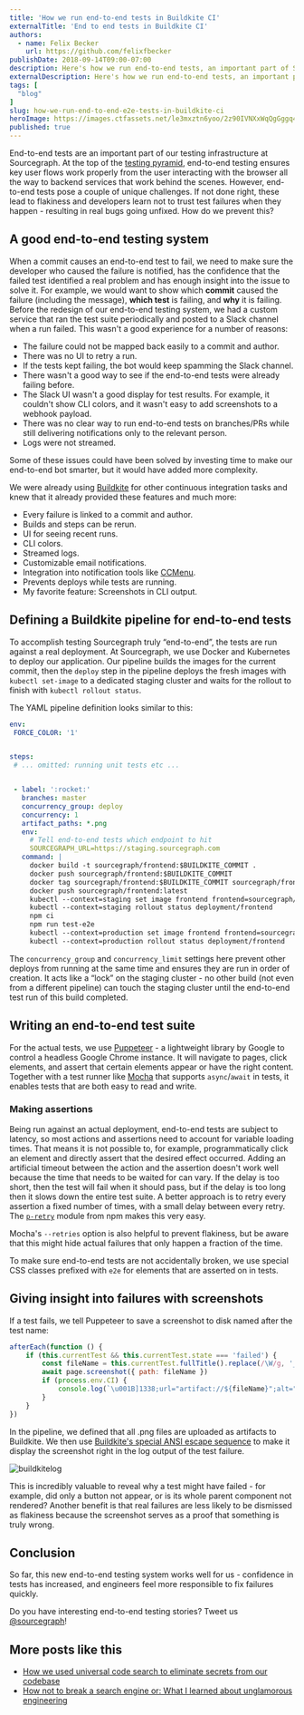 ```yaml
---
title: 'How we run end-to-end tests in Buildkite CI'
externalTitle: 'End to end tests in Buildkite CI'
authors:
  - name: Felix Becker
    url: https://github.com/felixfbecker
publishDate: 2018-09-14T09:00-07:00
description: Here's how we run end-to-end tests, an important part of Sourcegraph's testing infrastructure, in Buildkite CI. 
externalDescription: Here's how we run end-to-end tests, an important part of Sourcegraph's testing infrastructure, in Buildkite CI. 
tags: [
  "blog"
]
slug: how-we-run-end-to-end-e2e-tests-in-buildkite-ci
heroImage: https://images.ctfassets.net/le3mxztn6yoo/2z90IVNXxWqQgGggq4sOeO/399539c22c100b1797fa71026114bdd8/Screen_Shot_2018-09-10_at_4.46.47_PM.png
published: true
---
```


End-to-end tests are an important part of our testing infrastructure at Sourcegraph. At the top of the [testing pyramid](https://docs.google.com/presentation/d/15gNk21rjer3xo-b1ZqyQVGebOp_aPvHU3YH7YnOMxtE/edit#slide=id.g437663ce1_53_98), end-to-end testing ensures key user flows work properly from the user interacting with the browser all the way to backend services that work behind the scenes. However, end-to-end tests pose a couple of unique challenges. If not done right, these lead to flakiness and developers learn not to trust test failures when they happen - resulting in real bugs going unfixed. How do we prevent this?

## A good end-to-end testing system

When a commit causes an end-to-end test to fail, we need to make sure the developer who caused the failure is notified, has the confidence that the failed test identified a real problem and has enough insight into the issue to solve it. For example, we would want to show which **commit** caused the failure (including the message), **which test** is failing, and **why** it is failing.
Before the redesign of our end-to-end testing system, we had a custom service that ran the test suite periodically and posted to a Slack channel when a run failed. This wasn't a good experience for a number of reasons:

* The failure could not be mapped back easily to a commit and author.
* There was no UI to retry a run.
* If the tests kept failing, the bot would keep spamming the Slack channel.
* There wasn't a good way to see if the end-to-end tests were already failing before.
* The Slack UI wasn't a good display for test results. For example, it couldn't show CLI colors, and it wasn't easy to add screenshots to a webhook payload.
* There was no clear way to run end-to-end tests on branches/PRs while still delivering notifications only to the relevant person.
* Logs were not streamed.

Some of these issues could have been solved by investing time to make our end-to-end bot smarter, but it would have added more complexity.

We were already using [Buildkite](https://buildkite.com/) for other continuous integration tasks and knew that it already provided these features and much more:

* Every failure is linked to a commit and author.
* Builds and steps can be rerun.
* UI for seeing recent runs.
* CLI colors.
* Streamed logs.
* Customizable email notifications.
* Integration into notification tools like [CCMenu](http://ccmenu.org/).
* Prevents deploys while tests are running.
* My favorite feature: Screenshots in CLI output.

## Defining a Buildkite pipeline for end-to-end tests

To accomplish testing Sourcegraph truly “end-to-end”, the tests are run against a real deployment. At Sourcegraph, we use Docker and Kubernetes to deploy our application. Our pipeline builds the images for the current commit, then the `deploy` step in the pipeline deploys the fresh images with `kubectl set-image` to a dedicated staging cluster and waits for the rollout to finish with `kubectl rollout status`.

The YAML pipeline definition looks similar to this:
```yaml
env:
 FORCE_COLOR: '1'


steps:
 # ... omitted: running unit tests etc ...


 - label: ':rocket:'
   branches: master
   concurrency_group: deploy
   concurrency: 1
   artifact_paths: *.png
   env:
     # Tell end-to-end tests which endpoint to hit
     SOURCEGRAPH_URL=https://staging.sourcegraph.com
   command: |
     docker build -t sourcegraph/frontend:$BUILDKITE_COMMIT .
     docker push sourcegraph/frontend:$BUILDKITE_COMMIT
     docker tag sourcegraph/frontend:$BUILDKITE_COMMIT sourcegraph/frontend:latest
     docker push sourcegraph/frontend:latest
     kubectl --context=staging set image frontend frontend=sourcegraph/frontend:$BUILDKITE_COMMIT
     kubectl --context=staging rollout status deployment/frontend
     npm ci
     npm run test-e2e
     kubectl --context=production set image frontend frontend=sourcegraph/frontend:$BUILDKITE_COMMIT
     kubectl --context=production rollout status deployment/frontend
```

The `concurrency_group` and `concurrency_limit` settings here prevent other deploys from running at the same time and ensures they are run in order of creation. It acts like a “lock” on the staging cluster - no other build (not even from a different pipeline) can touch the staging cluster until the end-to-end test run of this build completed.

## Writing an end-to-end test suite

For the actual tests, we use [Puppeteer](https://github.com/GoogleChrome/puppeteer) - a lightweight library by Google to control a headless Google Chrome instance. It will navigate to pages, click elements, and assert that certain elements appear or have the right content.   Together with a test runner like [Mocha](https://mochajs.org/) that supports `async`/`await` in tests, it enables tests that are both easy to read and write.

### Making assertions

Being run against an actual deployment, end-to-end tests are subject to latency, so most actions and assertions need to account for variable loading times. That means it is not possible to, for example, programmatically click an element and directly assert that the desired effect occurred. Adding an artificial timeout between the action and the assertion doesn't work well because the time that needs to be waited for can vary. If the delay is too short, then the test will fail when it should pass, but if the delay is too long then it slows down the entire test suite. A better approach is to retry every assertion a fixed number of times, with a small delay between every retry. The [`p-retry`](https://www.npmjs.com/package/p-retry) module from npm makes this very easy.

Mocha's `--retries` option is also helpful to prevent flakiness, but be aware that this might hide actual failures that only happen a fraction of the time.

To make sure end-to-end tests are not accidentally broken, we use special CSS classes prefixed with `e2e` for elements that are asserted on in tests.

## Giving insight into failures with screenshots

If a test fails, we tell Puppeteer to save a screenshot to disk named after the test name:
```js
afterEach(function () {
    if (this.currentTest && this.currentTest.state === 'failed') {
        const fileName = this.currentTest.fullTitle().replace(/\W/g, '_') + '.png'
        await page.screenshot({ path: fileName })
        if (process.env.CI) {
            console.log(`\u001B]1338;url="artifact://${fileName}";alt="Screenshot"\u0007`)
        }
    }
})
```

In the pipeline, we defined that all .png files are uploaded as artifacts to Buildkite. We then use [Buildkite's special ANSI escape sequence](https://buildkite.com/docs/pipelines/images-in-log-output) to make it display the screenshot right in the log output of the test failure.

![buildkitelog](//images.ctfassets.net/le3mxztn6yoo/2z90IVNXxWqQgGggq4sOeO/399539c22c100b1797fa71026114bdd8/Screen_Shot_2018-09-10_at_4.46.47_PM.png)

This is incredibly valuable to reveal why a test might have failed - for example, did only a button not appear, or is its whole parent component not rendered? Another benefit is that real failures are less likely to be dismissed as flakiness because the screenshot serves as a proof that something is truly wrong.

## Conclusion

So far, this new end-to-end testing system works well for us - confidence in tests has increased, and engineers feel more responsible to fix failures quickly.

Do you have interesting end-to-end testing stories? Tweet us [@sourcegraph](https://twitter.com/sourcegraph)!

## More posts like this

- [How we used universal code search to eliminate secrets from our codebase](https://about.sourcegraph.com/blog/eliminate-secrets-from-codebase-with-universal-code-search/)
- [How not to break a search engine or: What I learned about unglamorous engineering](https://about.sourcegraph.com/blog/how-not-to-break-a-search-engine-unglamorous-engineering/)
